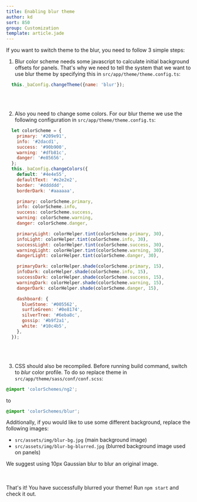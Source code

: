```yaml
---
title: Enabling blur theme
author: kd
sort: 850
group: Customization
template: article.jade
---
```


If you want to switch theme to the blur, you need to follow 3 simple steps:

1) Blur color scheme needs some javascript to calculate initial background offsets for panels.
That's why we need to tell the system that we want to use blur theme by specifying this in `src/app/theme/theme.config.ts`:
```javascript
  this._baConfig.changeTheme({name: 'blur'});
```
<br><br>

2) Also you need to change some colors. 
For our blur theme we use the following configuration in `src/app/theme/theme.config.ts`:
```javascript
  let colorScheme = {
    primary: '#209e91',
    info: '#2dacd1',
    success: '#90b900',
    warning: '#dfb81c',
    danger: '#e85656',
  };
  this._baConfig.changeColors({
    default: '#4e4e55',
    defaultText: '#e2e2e2',
    border: '#dddddd',
    borderDark: '#aaaaaa',

    primary: colorScheme.primary,
    info: colorScheme.info,
    success: colorScheme.success,
    warning: colorScheme.warning,
    danger: colorScheme.danger,

    primaryLight: colorHelper.tint(colorScheme.primary, 30),
    infoLight: colorHelper.tint(colorScheme.info, 30),
    successLight: colorHelper.tint(colorScheme.success, 30),
    warningLight: colorHelper.tint(colorScheme.warning, 30),
    dangerLight: colorHelper.tint(colorScheme.danger, 30),

    primaryDark: colorHelper.shade(colorScheme.primary, 15),
    infoDark: colorHelper.shade(colorScheme.info, 15),
    successDark: colorHelper.shade(colorScheme.success, 15),
    warningDark: colorHelper.shade(colorScheme.warning, 15),
    dangerDark: colorHelper.shade(colorScheme.danger, 15),

    dashboard: {
      blueStone: '#005562',
      surfieGreen: '#0e8174',
      silverTree: '#6eba8c',
      gossip: '#b9f2a1',
      white: '#10c4b5',
    },
  });
```
<br><br>

3) CSS should also be recompiled. 
Before running build command, switch to *blur* color profile.
To do so replace theme in `src/app/theme/sass/conf/conf.scss`:
 
```scss
@import 'colorSchemes/ng2';
```
 
to
 
```scss
@import 'colorSchemes/blur';
```

Additionally, if you would like to use some different background, replace the following images:

- `src/assets/img/blur-bg.jpg` (main background image)
- `src/assets/img/blur-bg-blurred.jpg` (blurred background image used on panels)

We suggest using 10px Gaussian blur to blur an original image.

<br><br>
That's it! You have successfully blurred your theme! Run `npm start` and check it out.
